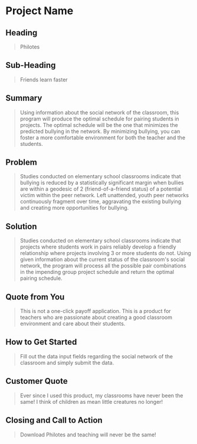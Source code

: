 # Project Name #

<!-- 
> This material was originally posted [here](http://www.quora.com/What-is-Amazons-approach-to-product-development-and-product-management). It is reproduced here for posterities sake.

There is an approach called "working backwards" that is widely used at Amazon. They work backwards from the customer, rather than starting with an idea for a product and trying to bolt customers onto it. While working backwards can be applied to any specific product decision, using this approach is especially important when developing new products or features.

For new initiatives a product manager typically starts by writing an internal press release announcing the finished product. The target audience for the press release is the new/updated product's customers, which can be retail customers or internal users of a tool or technology. Internal press releases are centered around the customer problem, how current solutions (internal or external) fail, and how the new product will blow away existing solutions.

If the benefits listed don't sound very interesting or exciting to customers, then perhaps they're not (and shouldn't be built). Instead, the product manager should keep iterating on the press release until they've come up with benefits that actually sound like benefits. Iterating on a press release is a lot less expensive than iterating on the product itself (and quicker!).

If the press release is more than a page and a half, it is probably too long. Keep it simple. 3-4 sentences for most paragraphs. Cut out the fat. Don't make it into a spec. You can accompany the press release with a FAQ that answers all of the other business or execution questions so the press release can stay focused on what the customer gets. My rule of thumb is that if the press release is hard to write, then the product is probably going to suck. Keep working at it until the outline for each paragraph flows. 

Oh, and I also like to write press-releases in what I call "Oprah-speak" for mainstream consumer products. Imagine you're sitting on Oprah's couch and have just explained the product to her, and then you listen as she explains it to her audience. That's "Oprah-speak", not "Geek-speak".

Once the project moves into development, the press release can be used as a touchstone; a guiding light. The product team can ask themselves, "Are we building what is in the press release?" If they find they're spending time building things that aren't in the press release (overbuilding), they need to ask themselves why. This keeps product development focused on achieving the customer benefits and not building extraneous stuff that takes longer to build, takes resources to maintain, and doesn't provide real customer benefit (at least not enough to warrant inclusion in the press release).
 -->
 
## Heading ##
  > Philotes

## Sub-Heading ##
  > Friends learn faster

## Summary ##
  > Using information about the social network of the classroom, this program will produce the optimal schedule for pairing students in projects. The optimal schedule will be the one that minimizes the predicted bullying in the network. By minimizing bullying, you can foster a more comfortable environment for both the teacher and the students.

## Problem ##
  > Studies conducted on elementary school classrooms indicate that bullying is reduced by a statistically significant margin when bullies are within a geodesic of 2 (friend-of-a-friend status) of a potential victim within the peer network. Left unattended, youth peer networks continuously fragment over time, aggravating the existing bullying and creating more opportunities for bullying.

## Solution ##
  > Studies conducted on elementary school classrooms indicate that projects where students work in pairs reliably develop a friendly relationship where projects involving 3 or more students do not. Using given information about the current status of the classroom's social network, the program will process all the possible pair combinations in the impending group project schedule and return the optimal pairing schedule. 

## Quote from You ##
  > This is not a one-click payoff application. This is a product for teachers who are passionate about creating a good classroom environment and care about their students. 

## How to Get Started ##
  > Fill out the data input fields regarding the social network of the classroom and simply submit the data.

## Customer Quote ##
  > Ever since I used this product, my classrooms have never been the same! I think of children as mean little creatures no longer!

## Closing and Call to Action ##
  > Download Philotes and teaching will never be the same!

